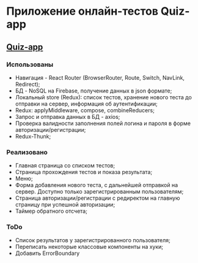 # Приложение онлайн-тестов Quiz-app

## [Quiz-app](https://react-quiz-14e28.firebaseapp.com/ 'Quiz-app')

### Использованы

- Навигация - React Router (BrowserRouter, Route, Switch, NavLink, Redirect);
- БД - NoSQL на Firebase, получение данных в json формате;
- Локальный store (Redux): список тестов, хранение нового теста до отправки на сервер, информация об аутентификации;
- Redux: applyMiddleware, compose, combineReducers;
- Запрос и отправка данных в БД - axios;
- Проверка валидности заполнения полей логина и пароля в форме авторизации/регистрации;
- Redux-Thunk;

### Реализовано

- Главная страница со списком тестов;
- Страница прохождения тестов и показа результата;
- Меню;
- Форма добавления нового теста, с дальнейшей отправкой на сервер. Доступно только зарегистрированным пользователям;
- Страница авторизации/регистрации с редиректом на главную страницу при успешной авторизации;
- Таймер обратного отсчета;

### ToDo

- Список результатов у зарегистрированного пользователя;
- Переписать некоторые классовые компоненты на хуки;
- Добавить ErrorBoundary
